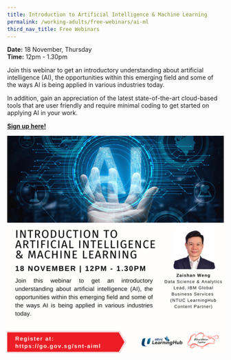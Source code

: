 ```yaml
---
title: Introduction to Artificial Intelligence & Machine Learning
permalink: /working-adults/free-webinars/ai-ml
third_nav_title: Free Webinars
---
```

**Date:** 18 November, Thursday
<br> **Time:** 12pm - 1.30pm

Join this webinar to get an introductory understanding about artificial intelligence (AI), the opportunities within this emerging field and some of the ways AI is being applied in various industries today.

In addition, gain an appreciation of the latest state-of-the-art cloud-based tools that are user friendly and require minimal coding to get started on applying AI in your work.

[**Sign up here!**](https://zoom.us/webinar/register/9516333363894/WN_TVV89Z3aRye-P_NLGctUWQ)

![Alt text for image on Isomer site](/images/wa-18nov21.png)